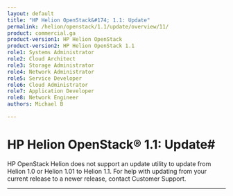 ```yaml
---
layout: default
title: "HP Helion OpenStack&#174; 1.1: Update"
permalink: /helion/openstack/1.1/update/overview/11/
product: commercial.ga
product-version1: HP Helion OpenStack
product-version2: HP Helion OpenStack 1.1
role1: Systems Administrator 
role2: Cloud Architect 
role3: Storage Administrator 
role4: Network Administrator 
role5: Service Developer 
role6: Cloud Administrator 
role7: Application Developer 
role8: Network Engineer 
authors: Michael B

---
```

<!--UNDER REVISION-->

<script>

function PageRefresh {
onLoad="window.refresh"
}

PageRefresh();

</script>

<!--
<p style="font-size: small;"> <a href="/helion/openstack/1.1/services">&#9664; PREV</a> | <a href="/helion/openstack/1.1/services/overview/">&#9650; UP</a>"> NEXT &#9654</a> </p>
-->

# HP Helion OpenStack&#174; 1.1: Update#

HP OpenStack Helion does not support an update utility to update from Helion 1.0 or Helion 1.01 to Helion 1.1. For help with updating from your current release to a newer release, contact Customer Support. 



----

